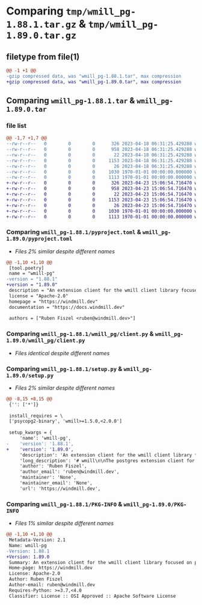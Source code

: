 # Comparing `tmp/wmill_pg-1.88.1.tar.gz` & `tmp/wmill_pg-1.89.0.tar.gz`

## filetype from file(1)

```diff
@@ -1 +1 @@
-gzip compressed data, was "wmill_pg-1.88.1.tar", max compression
+gzip compressed data, was "wmill_pg-1.89.0.tar", max compression
```

## Comparing `wmill_pg-1.88.1.tar` & `wmill_pg-1.89.0.tar`

### file list

```diff
@@ -1,7 +1,7 @@
--rw-r--r--   0        0        0      326 2023-04-18 06:31:25.429288 wmill_pg-1.88.1/README.md
--rw-r--r--   0        0        0      958 2023-04-18 06:31:25.429288 wmill_pg-1.88.1/pyproject.toml
--rw-r--r--   0        0        0       22 2023-04-18 06:31:25.429288 wmill_pg-1.88.1/wmill_pg/__init__.py
--rw-r--r--   0        0        0     1153 2023-04-18 06:31:25.429288 wmill_pg-1.88.1/wmill_pg/client.py
--rw-r--r--   0        0        0       26 2023-04-18 06:31:25.429288 wmill_pg-1.88.1/wmill_pg/py.typed
--rw-r--r--   0        0        0     1030 1970-01-01 00:00:00.000000 wmill_pg-1.88.1/setup.py
--rw-r--r--   0        0        0     1113 1970-01-01 00:00:00.000000 wmill_pg-1.88.1/PKG-INFO
+-rw-r--r--   0        0        0      326 2023-04-23 15:06:54.716470 wmill_pg-1.89.0/README.md
+-rw-r--r--   0        0        0      958 2023-04-23 15:06:54.716470 wmill_pg-1.89.0/pyproject.toml
+-rw-r--r--   0        0        0       22 2023-04-23 15:06:54.716470 wmill_pg-1.89.0/wmill_pg/__init__.py
+-rw-r--r--   0        0        0     1153 2023-04-23 15:06:54.716470 wmill_pg-1.89.0/wmill_pg/client.py
+-rw-r--r--   0        0        0       26 2023-04-23 15:06:54.716470 wmill_pg-1.89.0/wmill_pg/py.typed
+-rw-r--r--   0        0        0     1030 1970-01-01 00:00:00.000000 wmill_pg-1.89.0/setup.py
+-rw-r--r--   0        0        0     1113 1970-01-01 00:00:00.000000 wmill_pg-1.89.0/PKG-INFO
```

### Comparing `wmill_pg-1.88.1/pyproject.toml` & `wmill_pg-1.89.0/pyproject.toml`

 * *Files 2% similar despite different names*

```diff
@@ -1,10 +1,10 @@
 [tool.poetry]
 name = "wmill-pg"
-version = "1.88.1"
+version = "1.89.0"
 description = "An extension client for the wmill client library focused on pg"
 license = "Apache-2.0"
 homepage = "https://windmill.dev"
 documentation = "https://docs.windmill.dev"
 
 authors = ["Ruben Fiszel <ruben@windmill.dev>"]
```

### Comparing `wmill_pg-1.88.1/wmill_pg/client.py` & `wmill_pg-1.89.0/wmill_pg/client.py`

 * *Files identical despite different names*

### Comparing `wmill_pg-1.88.1/setup.py` & `wmill_pg-1.89.0/setup.py`

 * *Files 2% similar despite different names*

```diff
@@ -8,15 +8,15 @@
 {'': ['*']}
 
 install_requires = \
 ['psycopg2-binary', 'wmill>=1.5.0,<2.0.0']
 
 setup_kwargs = {
     'name': 'wmill-pg',
-    'version': '1.88.1',
+    'version': '1.89.0',
     'description': 'An extension client for the wmill client library focused on pg',
     'long_description': '# wmill\n\nThe postgres extension client for the [Windmill](https://windmill.dev) platform.\n\n[windmill-api](https://pypi.org/project/windmill-api/).\n\n## Quickstart\n\n```python\nimport wmill_pg\n\n\ndef main():\n    my_list = query("UPDATE demo SET value = \'value\' RETURNING key, value")\n    for key, value in my_list:\n        ...\n```\n',
     'author': 'Ruben Fiszel',
     'author_email': 'ruben@windmill.dev',
     'maintainer': 'None',
     'maintainer_email': 'None',
     'url': 'https://windmill.dev',
```

### Comparing `wmill_pg-1.88.1/PKG-INFO` & `wmill_pg-1.89.0/PKG-INFO`

 * *Files 1% similar despite different names*

```diff
@@ -1,10 +1,10 @@
 Metadata-Version: 2.1
 Name: wmill-pg
-Version: 1.88.1
+Version: 1.89.0
 Summary: An extension client for the wmill client library focused on pg
 Home-page: https://windmill.dev
 License: Apache-2.0
 Author: Ruben Fiszel
 Author-email: ruben@windmill.dev
 Requires-Python: >=3.7,<4.0
 Classifier: License :: OSI Approved :: Apache Software License
```

